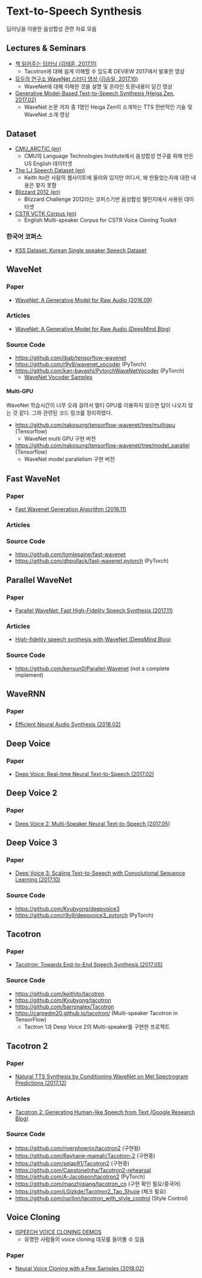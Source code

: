 # Text-to-Speech Synthesis
딥러닝을 이용한 음성합성 관련 자료 모음

## Lectures & Seminars
* [책 읽어주는 딥러닝 (김태훈, 2017.11)](http://tv.naver.com/v/2292650)
  * Tacotron에 대해 쉽게 이해할 수 있도록 DEVIEW 2017에서 발표한 영상
* [모두의 연구소 WaveNet 스터디 영상 (김승일, 2017.10)](https://youtu.be/GyQnex_DK2k)
  * WaveNet에 대해 이해한 것을 설명 및 온라인 토론내용이 담긴 영상
* [Generative Model-Based Text-to-Speech Synthesis (Heiga Zen, 2017.02)](https://youtu.be/nsrSrYtKkT8)
  * WaveNet 논문 저자 중 1명인 Heiga Zen이 소개하는 TTS 전반적인 기술 및 WaveNet 소개 영상
  
## Dataset
* [CMU_ARCTIC (en)](http://festvox.org/cmu_arctic/)
  * CMU의 Language Technologies Institute에서 음성합성 연구를 위해 만든 US English 데이터셋
* [The LJ Speech Dataset (en)](https://keithito.com/LJ-Speech-Dataset/)
  * Keith Ito란 사람의 웹사이트에 올라와 있지만 어디서, 왜 만들었는지에 대한 내용은 찾지 못함
* [Blizzard 2012 (en)](http://www.cstr.ed.ac.uk/projects/blizzard/2012/phase_one/)
  * Blizzard Challenge 2012라는 코퍼스기반 음성합성 챌린지에서 사용된 데이터셋
* [CSTR VCTK Corpus (en)](http://homepages.inf.ed.ac.uk/jyamagis/page3/page58/page58.html)
  * English Multi-speaker Corpus for CSTR Voice Cloning Toolkit
### 한국어 코퍼스
* [KSS Dataset: Korean Single speaker Speech Dataset](https://www.kaggle.com/bryanpark/korean-single-speaker-speech-dataset)
  
## WaveNet
### Paper
* [WaveNet: A Generative Model for Raw Audio (2016.09)](https://arxiv.org/abs/1609.03499)

### Articles
* [WaveNet: A Generative Model for Raw Audio (DeepMind Blog)](https://deepmind.com/blog/wavenet-generative-model-raw-audio/)

### Source Code
* https://github.com/ibab/tensorflow-wavenet
* https://github.com/r9y9/wavenet_vocoder (PyTorch)
* https://github.com/kan-bayashi/PytorchWaveNetVocoder (PyTorch)
  * [WaveNet Vocoder Samples](https://kan-bayashi.github.io/WaveNetVocoderSamples/)

#### Multi-GPU
WaveNet 학습시간이 너무 오래 걸려서 멀티 GPU를 이용하지 않으면 답이 나오지 않는 것 같다. 그와 관련된 코드 링크를 정리하였다.
* https://github.com/nakosung/tensorflow-wavenet/tree/multigpu (Tensorflow)
  * WaveNet multi GPU 구현 버전
* https://github.com/nakosung/tensorflow-wavenet/tree/model_parallel (Tensorflow)
  * WaveNet model parallelism 구현 버전

## Fast WaveNet
### Paper
* [Fast Wavenet Generation Algorithm (2016.11)](https://arxiv.org/abs/1611.09482)

### Articles

### Source Code
* https://github.com/tomlepaine/fast-wavenet
* https://github.com/dhpollack/fast-wavenet.pytorch (PyTorch)

## Parallel WaveNet
### Paper
* [Parallel WaveNet: Fast High-Fidelity Speech Synthesis (2017.11)](https://arxiv.org/abs/1711.10433)

### Articles
* [High-fidelity speech synthesis with WaveNet (DeepMind Blog)](https://deepmind.com/blog/high-fidelity-speech-synthesis-wavenet/) 
### Source Code
* https://github.com/kensun0/Parallel-Wavenet (not a complete implement)

## WaveRNN
### Paper
* [Efficient Neural Audio Synthesis (2018.02)](https://arxiv.org/abs/1802.08435)

## Deep Voice
### Paper
* [Deep Voice: Real-time Neural Text-to-Speech (2017.02)](https://arxiv.org/abs/1702.07825)

## Deep Voice 2
### Paper
* [Deep Voice 2: Multi-Speaker Neural Text-to-Speech (2017.05)](https://arxiv.org/abs/1705.08947)

## Deep Voice 3
### Paper
* [Deep Voice 3: Scaling Text-to-Speech with Convolutional Sequence Learning (2017.10)](https://arxiv.org/abs/1710.07654)

### Source Code
* https://github.com/Kyubyong/deepvoice3
* https://github.com/r9y9/deepvoice3_pytorch (PyTorch)

## Tacotron
### Paper
* [Tacotron: Towards End-to-End Speech Synthesis (2017.05)](https://arxiv.org/abs/1703.10135)

### Source Code
* https://github.com/keithito/tacotron
* https://github.com/Kyubyong/tacotron
* https://github.com/barronalex/Tacotron
* https://carpedm20.github.io/tacotron/ (Multi-speaker Tacotron in TensorFlow)
  * Tactron 1과 Deep Voice 2의 Multi-speaker를 구현한 프로젝트

## Tacotron 2
### Paper
* [Natural TTS Synthesis by Conditioning WaveNet on Mel Spectrogram Predictions (2017.12)](https://arxiv.org/abs/1712.05884)

### Articles
* [Tacotron 2: Generating Human-like Speech from Text (Google Research Blog)](https://research.googleblog.com/2017/12/tacotron-2-generating-human-like-speech.html)
### Source Code
* https://github.com/riverphoenix/tacotron2 (구현됨)
* https://github.com/Rayhane-mamah/Tacotron-2 (구현중)
* https://github.com/selap91/Tacotron2 (구현중)
* https://github.com/CapstoneInha/Tacotron2-rehearsal
* https://github.com/A-Jacobson/tacotron2 (PyTorch)
* https://github.com/maozhiqiang/tacotron_cn (구현 확인 필요/중국어)
* https://github.com/LGizkde/Tacotron2_Tao_Shujie (체크 필요)
* https://github.com/ruclion/tacotron_with_style_control (Style Control)

## Voice Cloning
* [ISPEECH VOICE CLONING DEMOS](https://www.ispeech.org/voice-cloning)
  * 유명한 사람들의 voice cloning 데모를 들어볼 수 있음
### Paper
* [Neural Voice Cloning with a Few Samples (2018.02)](https://arxiv.org/abs/1802.06006)

